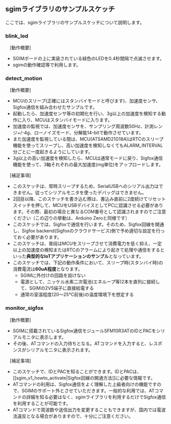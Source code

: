 ## sgimライブラリのサンプルスケッチ

ここでは、sgimライブラリのサンプルスケッチについて説明します。

### blink_led

　[動作概要]
  * SGIMボードの上に実装されている緑色のLEDを0.4秒間隔で点滅させます。
  * sgimの動作確認等で利用します。

### detect_motion

　[動作概要]

  * MCUのスリープ(正確にはスタンバイモードと呼びます)、加速度センサ、Sigfox通信を組み合わせたサンプルです。
  * 起動したら、加速度センサ等の初期化を行い、3g以上の加速度を検知する動作に入り、MCUはスタンバイモードに入ります。
  * 加速度の監視では、加速度センサを、サンプリング周波数50Hz、計測レンジ+/-4g、ローノイズモード、分解能14-bitで動作させています。
  * また加速度を監視している間は、MCU(ATSAMD21G18A)はRTCのスリープ機能を使ってスリープし、高い加速度を検知しなくてもALARM_INTERVAL分ごとに一度起きるようにしています。
  * 3g以上の高い加速度を検知したら、MCUは通常モードに戻り、Sigfox通信機能を使って、3軸それぞれの最大加速度(mg単位)をアップロードします。

　[補足事項]

  * このスケッチは、常時スリープするため、SerialUSBへのシリアル出力はできません。従ってシリアルモニタを使ったデバッグはできません。
  * 2回目以降、このスケッチを書き込む際は、書込み直前に2度続けてリセットスイッチを押して、MCUをUSBデバイスとしてPCに認識させる必要があります。その際、最初の場合と異なるCOM番号として認識されますのでご注意ください（この辺りの挙動は、Arduino Zeroと同様です）
  * このスケッチでは、Sigfoxで通信を行います。そのため、Sigfox回線を開通し、Sigfox backend(Sigfoxのクラウドサービス)側で予め適切な設定を行っておく必要があります。
  * このスケッチは、普段はMCUをスリープさせて消費電力を低く抑え、一定以上の加速度の検知またはRTCのアラームにより起きて処理や通信をするといった**典型的なIoTアプリケーションのサンプル**となっています。
  * このスケッチでは、下記の動作条件において、スリープ時(スタンバイ時)の消費電流は**60uA程度**となります。
    * SGIMに外付けの回路を設けない
    * 電源として、ニッケル水素二次電池(エネループ等)2本を直列に接続して、SGIMの2V5端子に直接給電する
    * 通常の室温程度(20～25℃前後)の温度環境下を想定する

### monitor_sigfox

　[動作概要]

  * SGIMに搭載されているSigfox通信モジュールSFM10R3ATのIDとPACをシリアルモニタに表示します。
  * その後、ATコマンドの入力待ちとなる。ATコマンドを入力すると、レスポンスがシリアルモニタに表示されます。

　[補足事項]

  * このスケッチで、IDとPACを知ることができます。IDとPACは、[[sgim_v1_howto_activate|Sigfox回線の開通方法]]に必要な情報です。
  * ATコマンドの利用は、Sigfox通信をよく理解した上級者向けの機能ですので、SGIMのサポート外とさせていただきます。一般的な利用では、ATコマンドの詳細を知る必要はなく、sgimライブラリを利用するだけでSigfox通信を利用することが可能です。
  * ATコマンドで周波数や送信出力を変更することもできますが、国内では電波法違反となる場合がありますので、十分にご注意ください。
